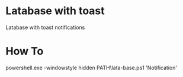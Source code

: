 # Latabase with toast 
Latabase with toast notifications


# How To
powershell.exe -windowstyle hidden PATH\lata-base.ps1 'Notification'
